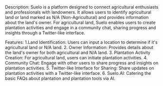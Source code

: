 Description: 
Suelo is a platform designed to connect agricultural enthusiasts and professionals with landowners. It allows users to identify agricultural land or land marked as N/A (Non-Agricultural) and provides information about the land's owner. For agricultural land, Suelo enables users to create plantation activities and engage in a community chat, sharing progress and insights through a Twitter-like interface.

Features:
1.Land Identification: Users can input a location to determine if it's agricultural land or N/A land.
2. Owner Information: Provides details about the land's owner for both agricultural and N/A land.
3. Plantation Activity Creation: For agricultural land, users can initiate plantation activities.
4. Community Chat: Engage with other users to share progress and insights on plantation activities.
5. Twitter-like Interface for Sharing: Share updates on plantation activities with a Twitter-like interface.
6. Suelo.AI: Catering the basic FAQs about plantation and plantation tools via AI.
